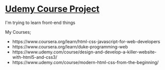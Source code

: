 # <a href="https://kemaltekinnn.github.io/Front-End-Entry/Udemy/07-Omnifood-Desktop/index.html"> Udemy Course Project </a>
I'm trying to learn front-end things


My Courses;
<ul>
  <li>https://www.coursera.org/learn/html-css-javascript-for-web-developers </li>
  <li> https://www.coursera.org/learn/duke-programming-web </li>
  <li>https://www.udemy.com/course/design-and-develop-a-killer-website-with-html5-and-css3/ </li>
  <li> https://www.udemy.com/course/modern-html-css-from-the-beginning/ </li>

